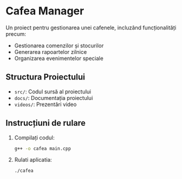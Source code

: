 # Cafea Manager

Un proiect pentru gestionarea unei cafenele, incluzând funcționalități precum:
- Gestionarea comenzilor și stocurilor
- Generarea rapoartelor zilnice
- Organizarea evenimentelor speciale

## Structura Proiectului
- `src/`: Codul sursă al proiectului
- `docs/`: Documentația proiectului
- `videos/`: Prezentări video

## Instrucțiuni de rulare
1. Compilați codul:
   ```bash
   g++ -o cafea main.cpp
2. Rulati aplicatia:
   ```bash
   ./cafea
   
